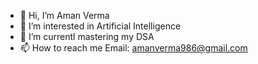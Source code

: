- 👋 Hi, I’m Aman Verma 
- 👀 I’m interested in Artificial Intelligence
- 🌱 I’m currentl mastering my DSA 
- 📫 How to reach me Email: amanverma986@gmail.com

<!---
Akv04/Akv04 is a ✨ special ✨ repository because its `README.md` (this file) appears on your GitHub profile.
You can click the Preview link to take a look at your changes.
--->
